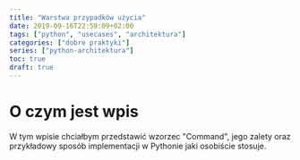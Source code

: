 ```yaml
---
title: "Warstwa przypadków użycia"
date: 2019-09-16T22:59:09+02:00
tags: ["python", "usecases", "architektura"]
categories: ["dobre praktyki"]
series: ["python-architektura"]
toc: true
draft: true
---
```


O czym jest wpis
================

W tym wpisie chciałbym przedstawić wzorzec "Command", jego zalety oraz przykładowy sposób implementacji w Pythonie jaki osobiście stosuje.
